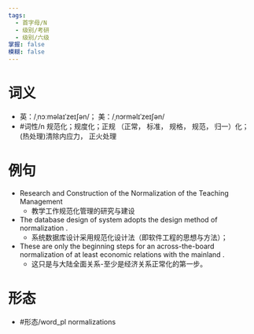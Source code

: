 ```yaml
---
tags:
  - 首字母/N
  - 级别/考研
  - 级别/六级
掌握: false
模糊: false
---
```

# 词义
- 英：/ˌnɔːməlaɪˈzeɪʃən/； 美：/ˌnɔrməlɪˈzeɪʃən/
- #词性/n  规范化；规度化；正规 （正常， 标准， 规格， 规范， 归一）化；(热处理)清除内应力， 正火处理
# 例句
- Research and Construction of the Normalization of the Teaching Management
	- 教学工作规范化管理的研究与建设
- The database design of system adopts the design method of normalization .
	- 系统数据库设计采用规范化设计法（即软件工程的思想与方法）；
- These are only the beginning steps for an across-the-board normalization of at least economic relations with the mainland .
	- 这只是与大陆全面关系-至少是经济关系正常化的第一步。
# 形态
- #形态/word_pl normalizations
